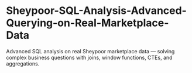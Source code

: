 # Sheypoor-SQL-Analysis-Advanced-Querying-on-Real-Marketplace-Data
Advanced SQL analysis on real Sheypoor marketplace data — solving complex business questions with joins, window functions, CTEs, and aggregations.
